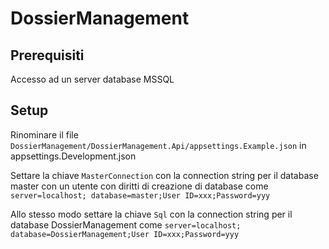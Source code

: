 # DossierManagement

## Prerequisiti
Accesso ad un server database MSSQL

## Setup
Rinominare il file `DossierManagement/DossierManagement.Api/appsettings.Example.json` in appsettings.Development.json  

Settare la chiave `MasterConnection` con la connection string per il database master con un utente con diritti di creazione di database come 
`server=localhost; database=master;User ID=xxx;Password=yyy`  

Allo stesso modo settare la chiave `Sql` con la connection string per il database DossierManagement come `server=localhost; database=DossierManagement;User ID=xxx;Password=yyy`
